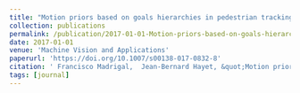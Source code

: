 ```yaml
---
title: "Motion priors based on goals hierarchies in pedestrian tracking applications"
collection: publications
permalink: /publication/2017-01-01-Motion-priors-based-on-goals-hierarchies-in-pedestrian-tracking-applications
date: 2017-01-01
venue: 'Machine Vision and Applications'
paperurl: 'https://doi.org/10.1007/s00138-017-0832-8'
citation: ' Francisco Madrigal,  Jean-Bernard Hayet, &quot;Motion priors based on goals hierarchies in pedestrian tracking applications.&quot; Machine Vision and Applications, 2017.'
tags: [journal]
---
```

